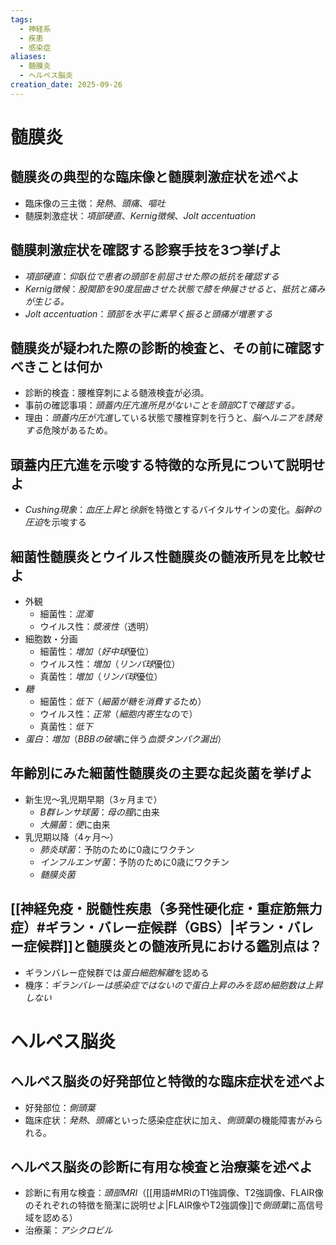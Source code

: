 ```yaml
---
tags:
  - 神経系
  - 疾患
  - 感染症
aliases:
  - 髄膜炎
  - ヘルペス脳炎
creation_date: 2025-09-26
---
```

# 髄膜炎

## 髄膜炎の典型的な臨床像と髄膜刺激症状を述べよ
- 臨床像の三主徴：*発熱*、*頭痛*、*嘔吐*
- 髄膜刺激症状：*項部硬直*、*Kernig徴候*、*Jolt accentuation*


## 髄膜刺激症状を確認する診察手技を3つ挙げよ
- *項部硬直*：*仰臥位で患者の頭部を前屈させた際の抵抗を確認する*
- *Kernig徴候*：*股関節を90度屈曲させた状態で膝を伸展させると、抵抗と痛みが生じる。*
- *Jolt accentuation*：*頭部を水平に素早く振ると頭痛が増悪する*

## 髄膜炎が疑われた際の診断的検査と、その前に確認すべきことは何か
- 診断的検査：腰椎穿刺による髄液検査が必須。
- 事前の確認事項：*頭蓋内圧亢進所見がないことを頭部CTで確認する。*
- 理由：*頭蓋内圧が亢進*している状態で腰椎穿刺を行うと、*脳ヘルニアを誘発する*危険があるため。

## 頭蓋内圧亢進を示唆する特徴的な所見について説明せよ
- *Cushing現象*：*血圧上昇*と*徐脈*を特徴とするバイタルサインの変化。*脳幹の圧迫*を示唆する

## 細菌性髄膜炎とウイルス性髄膜炎の髄液所見を比較せよ
- 外観
	- 細菌性：*混濁*
	- ウイルス性：*漿液性*（透明）
- 細胞数・分画
	- 細菌性：*増加*（*好中球*優位）
	- ウイルス性：*増加*（*リンパ球*優位）
	- 真菌性：*増加*（*リンパ球*優位）
- *糖*
	- 細菌性：*低下*（*細菌が糖を消費する*ため）
	- ウイルス性：*正常*（*細胞内寄生*なので）
	- 真菌性：*低下*
- *蛋白*：*増加*（*BBBの破壊*に伴う*血漿タンパク漏出*）

## 年齢別にみた細菌性髄膜炎の主要な起炎菌を挙げよ
- 新生児〜乳児期早期（3ヶ月まで）
	- *B群レンサ球菌*：*母の膣*に由来
	- *大腸菌*：*便*に由来
- 乳児期以降（4ヶ月〜）
	- *肺炎球菌*：予防のために0歳にワクチン
	- *インフルエンザ菌*：予防のために0歳にワクチン
	- *髄膜炎菌*

## [[神経免疫・脱髄性疾患（多発性硬化症・重症筋無力症）#ギラン・バレー症候群（GBS）|ギラン・バレー症候群]]と髄膜炎との髄液所見における鑑別点は？
- ギランバレー症候群では*蛋白細胞解離*を認める
- 機序：*ギランバレーは感染症ではないので蛋白上昇のみを認め細胞数は上昇しない*

# ヘルペス脳炎

## ヘルペス脳炎の好発部位と特徴的な臨床症状を述べよ
- 好発部位：*側頭葉*
- 臨床症状：*発熱*、*頭痛*といった感染症症状に加え、*側頭葉*の機能障害がみられる。

## ヘルペス脳炎の診断に有用な検査と治療薬を述べよ
- 診断に有用な検査：*頭部MRI*（[[用語#MRIのT1強調像、T2強調像、FLAIR像のそれぞれの特徴を簡潔に説明せよ|FLAIR像やT2強調像]]で*側頭葉*に高信号域を認める）
- 治療薬：*アシクロビル*